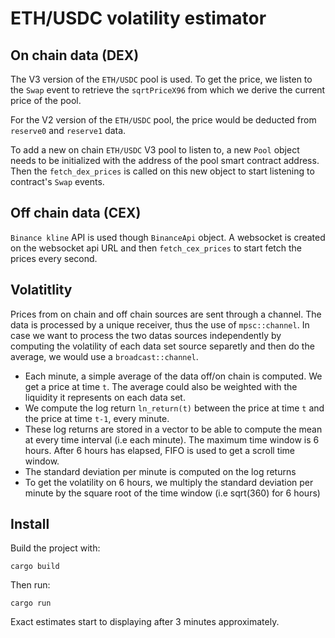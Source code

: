 # ETH/USDC volatility estimator

## On chain data (DEX)

The V3 version of the `ETH/USDC` pool is used. To get the price, we listen to the `Swap` event to retrieve the `sqrtPriceX96` from which we derive the current price of the pool.

For the V2 version of the `ETH/USDC` pool, the price would be deducted from `reserve0` and `reserve1` data.

To add a new on chain `ETH/USDC` V3 pool to listen to, a new `Pool` object needs to be initialized with the address of the pool smart contract address. Then the `fetch_dex_prices` is called on this new object to start listening to contract's `Swap` events.


## Off chain data (CEX)

`Binance kline` API is used though `BinanceApi` object. A websocket is created on the websocket api URL and then `fetch_cex_prices` to start fetch the prices every second.


## Volatitlity

Prices from on chain and off chain sources are sent through a channel. The data is processed by a unique receiver, thus the use of `mpsc::channel`. In case we want to process the two datas sources independently by computing the volatility of each data set source separetly and then do the average, we would use a `broadcast::channel`.

* Each minute, a simple average of the data off/on chain is computed. We get a price at time `t`. The average could also be weighted with the liquidity it represents on each data set.
* We compute the log return `ln_return(t)` between the price at time `t` and the price at time `t-1`, every minute.
* These log returns are stored in a vector to be able to compute the mean at every time interval (i.e each minute). The maximum time window is 6 hours. After 6 hours has elapsed, FIFO is used to get a scroll time window.
* The standard deviation per minute is computed on the log returns
* To get the volatility on 6 hours, we multiply the standard deviation per minute by the square root of the time window (i.e sqrt(360) for 6 hours)

## Install

Build the project with:

```
cargo build
```

Then run:

```
cargo run
```

Exact estimates start to displaying after 3 minutes approximately.

```



```